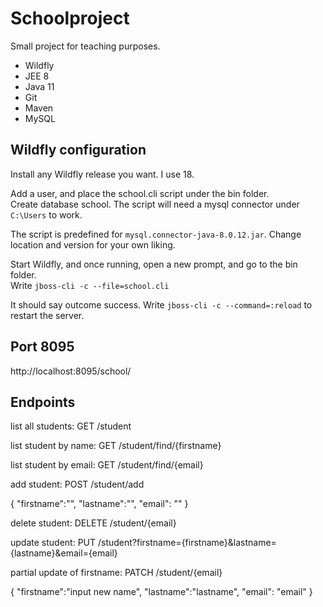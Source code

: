 # Schoolproject

Small project for teaching purposes.

* Wildfly
* JEE 8 
* Java 11
* Git
* Maven
* MySQL

## Wildfly configuration

Install any Wildfly release you want. I use 18.

Add a user, and place the school.cli script under the bin folder.<br>
Create database school. The script will need a mysql connector under `C:\Users`
to work. 

The script is predefined for `mysql.connector-java-8.0.12.jar`. Change location and version for your own liking.

Start Wildfly, and once running, open a new prompt, and go to the bin folder.<br>
Write `jboss-cli -c --file=school.cli`

It should say outcome success. Write `jboss-cli -c --command=:reload` to restart the server.


## Port 8095
http://localhost:8095/school/

## Endpoints
 
list all students:
GET /student

list student by name:
GET /student/find/{firstname}

list student by email:
GET /student/find/{email}

add student:
POST /student/add

{
	"firstname":"", 
	"lastname":"",
	"email": ""
}

delete student:
DELETE /student/{email}

update student:
PUT /student?firstname={firstname}&lastname={lastname}&email={email}

partial update of firstname:
PATCH /student/{email}

{
	"firstname":"input new name", 
	"lastname":"lastname",
	"email": "email"
}
